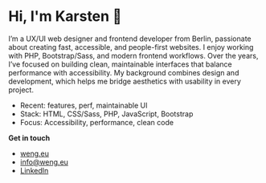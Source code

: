 ﻿# Hi, I'm Karsten 👋

I’m a UX/UI web designer and frontend developer from Berlin, passionate about creating fast, accessible, and people-first websites. I enjoy working with PHP, Bootstrap/Sass, and modern frontend workflows. Over the years, I’ve focused on building clean, maintainable interfaces that balance performance with accessibility. My background combines design and development, which helps me bridge aesthetics with usability in every project.

-   Recent: features, perf, maintainable UI
-   Stack: HTML, CSS/Sass, PHP, JavaScript, Bootstrap
-   Focus: Accessibility, performance, clean code

**Get in touch**

-   [weng.eu](https://weng.eu/)
-   info@weng.eu
-   [LinkedIn](https://www.linkedin.com/in/kweng/)



